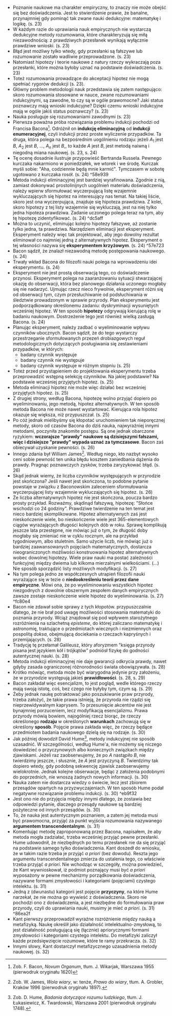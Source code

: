 - Poznanie naukowe ma charakter empiryczny, to znaczy nie może obejść się bez doświadczenia. Jest to stwierdzenie prawie, że banalne, przynajmniej gdy pominąć tak zwane nauki dedukcyjne: matematykę i logikę. (s. 23)
- W każdym razie do uprawiania nauk empirycznych nie wystarczą dedukcyjne metody rozumowania, które charakteryzują się miłą niezawodnością: z prawdziwych przesłanek wynikają wyłącznie prawdziwe wnioski. (s. 23)
- Błąd jest możliwy tylko wtedy, gdy przesłanki są fałszywe lub rozumowanie zostało wadliwie przeprowadzone. (s. 23)
- Natomiast hipotezy i teorie naukowe z natury rzeczy wykraczają poza przesłanki, które można byłoby uznać na podstawie doświadczenia. (s. 23)
- Toteż rozumowania prowadzące do akceptacji hipotez nie mogą spełniać rygorów dedukcji (s. 23). 
- Główny problem metodologii nauk przedstawia się zatem następująco: skoro rozumowania stosowane w nauce, zwane rozumowaniami indukcyjnymi, są zawodne, to czy są w ogóle prawomocne? Jaki status poznawczy mają wnioski indukcyjne? Dzięki czemu wnioski indukcyjne mają w ogóle jakiś status poznawczy? (s. 23)
- Nauka posługuje się rozumowaniami zawodnymi (s. 23)
- Pierwsza poważna próba rozwiązania problemu indukcji pochodzi od Francisa Bacona[^1]. Odróżnił on **indukcję eliminacyjną** od **indukcji enumeracyjnej**, czyli indukcji przez proste wyliczenie przypadków. Ta druga, która polega na bezpośrednim uogólnieniu rodzaju: jeżeli $A_1$ jest $B$, $A_2$ jest $B$, $\dots$, $A_n$ jest $B$,, to każde $A$ jest $B$, jest metodą naiwną i niegodną miana naukowej. (s. 23, s. 24)
- Tę ocenę dosadnie ilustruje przypowieść Bertranda Russela. Pewnego kurczaka nakarmiono w poniedziałek, we wtorek i we środę. Kurczak myśli sobie: "Aha, codziennie będą mnie karmić". Tymczasem w sobotę ugotowano z kurczaka rosół. (s. 24) ^58e939
- Metoda indukcji eliminacyjnej jest bardziej wyrafinowana. Zgodnie z nią, zamiast dokonywać prostolinijnych uogólnień materiału doświadczenia, należy wpierw sformułować wyczerpującą listę wzajemnie wykluczających się hipotez na interesujący nas temat. Na takiej liście, skoro jest ona wyczerpująca, znajduje się hipoteza prawdziwa. Z kolei, skoro hipotezy z tej listy wzajemnie się wykluczają, jest na niej tylko jedna hipoteza prawdziwa. Zadanie uczonego polega teraz na tym, aby tę hipotezę zidentyfikować. (s. 24) ^dc5aff
- Można to uczynić, eliminując kolejno hipotezy fałszywe, aż zostanie tylko jedna, ta prawdziwa. Narzędziem eliminacji jest eksperyment. Eksperyment należy więc tak projektować, aby jego dowolny rezultat eliminował co najmniej jedną z alternatywnych hipotez. Eksperyment o tej własności nazywa się **eksperymentem krzyżowym**. (s. 24) ^57e723
- Bacon sądził, że znalazł niezawodną metodę postępowania naukowego. (s. 24)
- Trwały wkład Bacona do filozofii nauki polega na wprowadzeniu idei eksperymentu. (s. 24)
- Eksperyment nie jest prostą obserwacją tego, co doświadczenie przynosi. Eksperyment polega na zaaranżowaniu sytuacji stwarzającej okazję do obserwacji, która bez planowego działania uczonego mogłaby się nie nadarzyć. Ujmując rzecz nieco frywolnie, eksperyment  różni się od obserwacji tym, czym przesłuchiwanie od podsłuchiwania w śledztwie prowadzonym w sprawie przyrody. Plan eksperymentu jest podporządkowany określonemu zadaniu: dyskryminacji wysuniętych wcześniej hipotez. W ten sposób **hipotezy** odgrywają kierującą rolę w badaniu naukowym. Dostrzeżenie tego jest również wielką zasługą Bacona. (s. 24)
- Planując eksperyment, należy zadbać o wyeliminowanie wpływu czynników ubocznych. Bacon sądził, że do tego wystarczy przestrzeganie sformułowanych przezeń drobiazgowych reguł metodologicznych dotyczących posługiwania się zestawieniami przypadków, w których: 
	- badany czynnik występuje
	- badany czynnik nie występuje
	- badany czynnik występuje w różnym stopniu (s. 25)
- Toteż przed przystąpieniem do projektowania eksperymentu trzeba przeprowadzić wstępną selekcję czynników. Na jakiej podstawie? Na podstawie wcześniej przyjętych hipotez. (s. 25)
- Metoda eliminacji hipotez nie może więc działać bez wcześniej przyjętych hipotez. (s. 25)
- Z drugiej strony, według Bacona, hipotezę wolno przyjąć dopiero po wyeliminowaniu, jego metodą, hipotez alternatywnych. W ten sposób metoda Bacona nie może nawet wystartować. Kierująca rola hipotez okazuje się większa, niż przypuszczał.  (s. 25)
- Po cóż jednak mielibyśmy się kłopotać uruchomieniem tak nieporęcznej metody, skoro od czasów Bacona do dziś nauka, najwyraźniej innymi metodami, poczyniła znakomite postępu. Są one jednak obarczone ryzykiem: **wczorajsze "prawdy" naukowe są dzisiejszymi fałszami, więc i dzisiejsze "prawdy" wypada uznać za tymczasowe**. Bacon zaś obiecywał uzyskanie pewności. (s. 26)
- Innego zdania był William James[^2]. Według niego, kto nazbyt wysoko ceni sobie pewność ten unika błędu kosztem zaniedbania dążenia do prawdy. Pragnąc poznawczych zysków, trzeba zaryzykować błąd. (s. 26)
- Skąd jednak wiemy, że liczba czynników występujących w przyrodzie jest skończona? Jeśli nawet jest skończona, to podobne pytanie powstaje w związku z Baconowskim zaleceniem sformułowania wyczerpującej listy wzajemnie wykluczających się hipotez. (s. 26)
- Że liczba alternatywnych hipotez nie jest skończona, poucza bardzo prosty przykład. Rozważmy, skądinąd fałszywą, hipotezę: "Słońce wschodzi co 24 godziny". Prawdziwe twierdzenie na ten temat jest nieco bardziej skomplikowane. Hipotez alternatywnych zaś jest nieskończenie wiele, bo nieskończenie wiele jest 365-elementowych ciągów wyrażających długości kolejnych dób w roku. Sprawę komplikują jeszcze lata przestępne, nie mówiąc już o tym, że długość doby mogłaby się zmieniać nie w cyklu rocznym, ale na przykład tygodniowym, albo stuletnim. Samo użycie liczb, nie mówiąc już o bardziej zaawansowanych pojęciach matematycznych, dostarcza nieograniczonych możliwości konstruowania hipotez alternatywnych wobec dowolnej hipotezy. Wiele praw nauki ma postać zależności funkcyjnej między dwiema lub kilkoma mierzalnymi wielkościami. (...) Nie sposób sporządzić listy możliwych modyfikacji. (s. 27)
- Na tym polega jedno ze współczesnych utrapień filozofii nauki wyrażające się w tezie o **niedookreśleniu teorii przez dane empiryczne**. Mówi ona, że po wyeliminowaniu wszystkich hipotez niezgodnych z dowolnie obszernym zespołem danych empirycznych zawsze zostaje nieskończenie wiele hipotez do wyeliminowania. (s. 27) ^fc80e4
- Bacon nie zdawał sobie sprawy z tych kłopotów. przypuszczalnie dlatego, że nie brał pod uwagę możliwości stosowania matematyki do poznania przyrody. Wciąż znajdował się pod wpływem starożytnego rozróżnienia na szlachetną *episteme*, do której zaliczano matematykę i astronomię, traktujące o przedmiotach wiecznych i niezmiennych oraz pospolitą *doksa*, obejmującą dociekania o rzeczach kapryśnych i przemijających. (s. 28)
- Tradycję tę przełamał Galileusz, który aforyzmem "księga przyrody pisana jest językiem kół i trójkątów" podniósł fizykę do godności autentycznej nauki. (s. 28)
- Metoda indukcji eliminacyjnej nie daje gwarancji odkrycia prawdy, nawet gdyby zasada ograniczonej różnorodności świata obowiązywała. (s. 28)
- Krótko mówiąc, metoda może być wiarygodna jedynie przy założeniu, że w przyrodzie występują jakieś **prawidłowości**. (s. 28, s. 29)
- Bacon zakładał więc esencjalizm, to jest pogląd, wedle którego rzeczy mają swoją istotę, coś, bez czego nie byłyby tym, czym są. (s. 29)
- Żeby jednak naukę potraktować jako poszukiwanie praw przyrody, trzeba założyć, że takie prawa istnieją, że przyroda nie rządzi się nieprzewidywalnym kaprysem. To przesunięcie akcentów nie jest bynajmniej porzuceniem, lecz modyfikacją esencjalizmu. Prawa przyrody mówią bowiem, najogólniej rzecz biorąc, że rzeczy określonego **rodzaju** w określonych **warunkach** zachowują się w określony **sposób**. Pojęcie prawa zakłada więc, że rzeczy będące przedmiotem badania naukowego dzielą się na rodzaje. (s. 30)
- Jak później dowodził David Hume[^3], metody indukcyjnej nie sposób uzasadnić. W szczególności, według Hume'a, nie możemy się niczego dowiedzieć o przyczynowych albo koniecznych związkach między zjawiskami. Jeżeli raz zaobserwujemy, że po $A$ nastąpiło $B$, nie twierdzimy jeszcze, i słusznie, że $A$ jest przyczyną $B$. Twierdzimy tak dopiero wtedy, gdy podobną sekwencję zjawisk zaobserwujemy wielokrotnie. Jednak kolejne obserwacje, będąc z założenia podobnymi do poprzednich, nie wnoszą żadnych nowych informacji. (s. 30)
- Nauka zatem nie dostarcza wiedzy o świecie, lecz jest zbiorem przesądów opartych na przyzwyczajeniach. W ten sposób Hume podał negatywne rozwiązanie problemu indukcji. (s. 30) ^eb9f32
- Jest ono nie do przyjęcia między innymi dlatego, że zostawia bez odpowiedzi pytanie, dlaczego przesądy naukowe są bardziej pożyteczne od innych przesądów. (s. 30)
- To, że nauka jest autentycznym poznaniem, a zatem jej metoda musi być prawomocna, przyjąć za punkt wyjścia rozumowania nazywanego **argumentem transcendentalnym**. (s. 31)
- Komentując metodę zaproponowaną przez Bacona, napisałem, że aby metoda mogła zadziałać, trzeba wcześniej przyjąć pewne przesłanki. Hume udowodnił, że niezbędnych po temu przesłanek nie da się przyjąć na podstawie samego tylko doświadczenia. Kant doszedł do wniosku, że w takim razie trzeba je przyjąć *a priori* (bez dowodu). Reszta jego argumentu transcendentalnego zmierza do ustalenia tego, co właściwie trzeba przyjąć *a priori*. Nie wchodząc w szczegóły, można powiedzieć, że Kant wywnioskował, iż podmiot poznający musi być *a priori* wyposażony w pewne mechanizmy porządkowania doświadczenia, nazywane formami zmysłowości i kategoriami (pojęciami) czystego intelektu. (s. 31)
- Jedną z (dwunastu) kategorii jest pojęcie **przyczyny**, na które Hume narzekał, że nie można go wywieść z doświadczenia. Skoro nie pochodzi ono z doświadczenia, a jest niezbędne do formułowania praw przyrody, czyli do uprawiania nauki, musimy je mieć *a priori*. (s. 31) ^86ea2f
- Kant pierwszy przeprowadził wyraźne rozróżnienie między nauką a metafizyką. Naukę określił jako działalność intelektualno-zmysłową, to jest działalność posługującą się (łącznie) apriorycznymi formami zmysłowości i kategoriami czystego intelektu. Do metafizyki zaliczył każde przedsięwzięcie rozumowe, które te ramy przekracza. (s. 32)
- Innymi słowy, Kant dostarczył metafizycznego uzasadnienia metody naukowej. (s. 32)

[^1]: Zob. F. Bacon, *Novum Organum*, tłum. J. Wikarjak, Warszawa 1955 (pierwodruk oryginału 1620)
[^2]: Zob. W. James, *Wola wiary*, w: tenże, *Prawo do wiary*, tłum. A. Grobler, Kraków 1996 (pierwodruk oryginału 1897). 
[^3]: Zob. D. Hume, *Badania dotyczące rozumu ludzkiego*, tłum. J. Łukasiewicz, K. Twardowski, Warszawa 2001 (pierwodruk oryginału 1748).